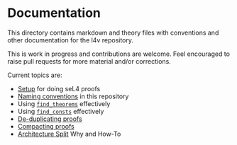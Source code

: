 <!--
     Copyright 2020, Data61, CSIRO (ABN 41 687 119 230)

     SPDX-License-Identifier: CC-BY-SA-4.0
-->

# Documentation

This directory contains markdown and theory files with conventions and other
documentation for the l4v repository.

This is work in progress and contributions are welcome. Feel encouraged to
raise pull requests for more material and/or corrections.

Current topics are:

- [Setup](setup.md) for doing seL4 proofs
- [Naming conventions](conventions.md) in this repository
- Using [`find_theorems`](find-theorems.md) effectively
- Using [`find_consts`](find-consts.md) effectively
- [De-duplicating proofs](de-duplicating-proofs.md)
- [Compacting proofs](compacting-proofs.md)
- [Architecture Split](arch-split.md) Why and How-To
